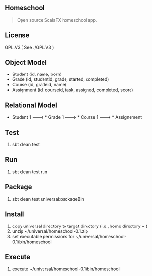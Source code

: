 Homeschool
----------
>Open source ScalaFX homeschool app.

License
-------
GPL.V3 ( See ./GPL.V3 )

Object Model
------------
* Student (id, name, born)
* Grade (id, studentid, grade, started, completed)
* Course (id, gradeid, name)
* Assignment (id, courseid, task, assigned, completed, score)

Relational Model
----------------
* Student 1 ---> * Grade 1 ---> * Course 1 ---> * Assignement

Test
----
1. sbt clean test

Run
---
1. sbt clean test run

Package
-------
1. sbt clean test universal:packageBin

Install
-------
1. copy universal directory to target directory (i.e., home directory ~ )
2. unzip ~/universal/homeschool-0.1.zip
3. set executable permissions for ~/universal/homeschool-0.1/bin/homeschool

Execute
-------
1. execute ~/universal/homeschool-0.1/bin/homeschool